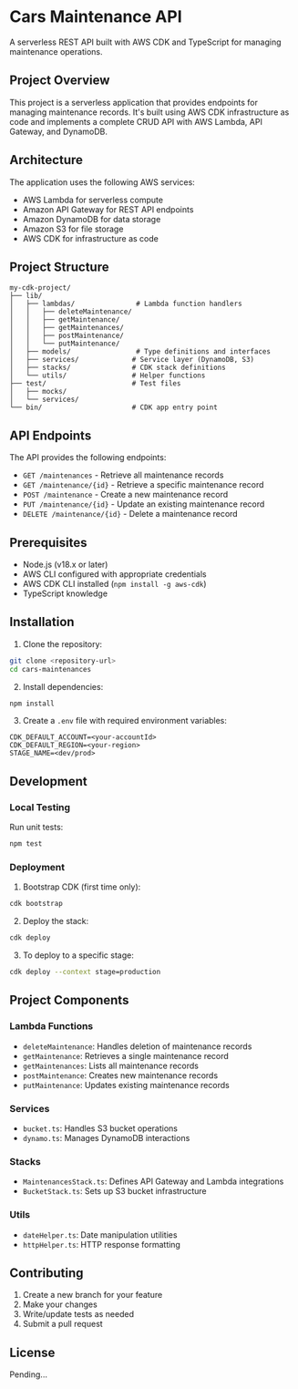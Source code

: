 # Cars Maintenance API

A serverless REST API built with AWS CDK and TypeScript for managing maintenance operations.

## Project Overview

This project is a serverless application that provides endpoints for managing maintenance records. It's built using AWS CDK infrastructure as code and implements a complete CRUD API with AWS Lambda, API Gateway, and DynamoDB.

## Architecture

The application uses the following AWS services:
- AWS Lambda for serverless compute
- Amazon API Gateway for REST API endpoints
- Amazon DynamoDB for data storage
- Amazon S3 for file storage
- AWS CDK for infrastructure as code

## Project Structure

```
my-cdk-project/
├── lib/
│   ├── lambdas/               # Lambda function handlers
│   │   ├── deleteMaintenance/
│   │   ├── getMaintenance/
│   │   ├── getMaintenances/
│   │   ├── postMaintenance/
│   │   └── putMaintenance/
│   ├── models/                # Type definitions and interfaces
│   ├── services/             # Service layer (DynamoDB, S3)
│   ├── stacks/               # CDK stack definitions
│   └── utils/                # Helper functions
├── test/                     # Test files
│   ├── mocks/
│   └── services/
└── bin/                      # CDK app entry point
```

## API Endpoints

The API provides the following endpoints:

- `GET /maintenances` - Retrieve all maintenance records
- `GET /maintenance/{id}` - Retrieve a specific maintenance record
- `POST /maintenance` - Create a new maintenance record
- `PUT /maintenance/{id}` - Update an existing maintenance record
- `DELETE /maintenance/{id}` - Delete a maintenance record

## Prerequisites

- Node.js (v18.x or later)
- AWS CLI configured with appropriate credentials
- AWS CDK CLI installed (`npm install -g aws-cdk`)
- TypeScript knowledge

## Installation

1. Clone the repository:
```bash
git clone <repository-url>
cd cars-maintenances
```

2. Install dependencies:
```bash
npm install
```

3. Create a `.env` file with required environment variables:
```
CDK_DEFAULT_ACCOUNT=<your-accountId>
CDK_DEFAULT_REGION=<your-region>
STAGE_NAME=<dev/prod>
```

## Development

### Local Testing

Run unit tests:
```bash
npm test
```

### Deployment

1. Bootstrap CDK (first time only):
```bash
cdk bootstrap
```

2. Deploy the stack:
```bash
cdk deploy
```

3. To deploy to a specific stage:
```bash
cdk deploy --context stage=production
```

## Project Components

### Lambda Functions
- `deleteMaintenance`: Handles deletion of maintenance records
- `getMaintenance`: Retrieves a single maintenance record
- `getMaintenances`: Lists all maintenance records
- `postMaintenance`: Creates new maintenance records
- `putMaintenance`: Updates existing maintenance records

### Services
- `bucket.ts`: Handles S3 bucket operations
- `dynamo.ts`: Manages DynamoDB interactions

### Stacks
- `MaintenancesStack.ts`: Defines API Gateway and Lambda integrations
- `BucketStack.ts`: Sets up S3 bucket infrastructure

### Utils
- `dateHelper.ts`: Date manipulation utilities
- `httpHelper.ts`: HTTP response formatting

## Contributing

1. Create a new branch for your feature
2. Make your changes
3. Write/update tests as needed
4. Submit a pull request

## License

Pending...
